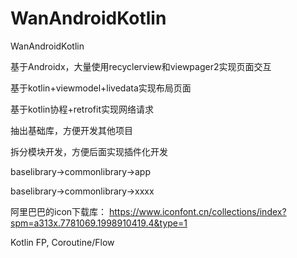 # WanAndroidKotlin
WanAndroidKotlin

基于Androidx，大量使用recyclerview和viewpager2实现页面交互

基于kotlin+viewmodel+livedata实现布局页面

基于kotlin协程+retrofit实现网络请求

抽出基础库，方便开发其他项目

拆分模块开发，方便后面实现插件化开发

baselibrary->commonlibrary->app

baselibrary->commonlibrary->xxxx


阿里巴巴的icon下载库：
https://www.iconfont.cn/collections/index?spm=a313x.7781069.1998910419.4&type=1

Kotlin FP, Coroutine/Flow
